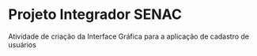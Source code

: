 # Projeto Integrador SENAC

Atividade de criação da Interface Gráfica para a aplicação de cadastro de usuários
